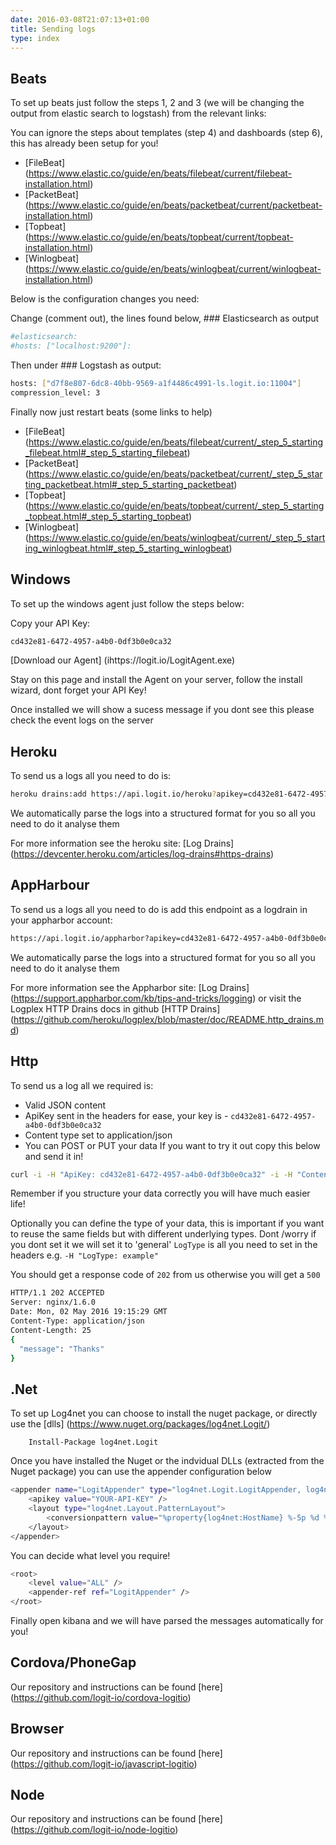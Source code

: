 ```yaml
---
date: 2016-03-08T21:07:13+01:00
title: Sending logs
type: index
---
```


## Beats

To set up beats just follow the steps 1, 2 and 3 (we will be changing the output from elastic search to logstash) from the relevant links:

You can ignore the steps about templates (step 4) and dashboards (step 6), this has already been setup for you!

* [FileBeat] (https://www.elastic.co/guide/en/beats/filebeat/current/filebeat-installation.html)
* [PacketBeat] (https://www.elastic.co/guide/en/beats/packetbeat/current/packetbeat-installation.html)
* [Topbeat] (https://www.elastic.co/guide/en/beats/topbeat/current/topbeat-installation.html)
* [Winlogbeat] (https://www.elastic.co/guide/en/beats/winlogbeat/current/winlogbeat-installation.html)

Below is the configuration changes you need:

Change (comment out), the lines found below, ### Elasticsearch as output
```sh
#elasticsearch:
#hosts: ["localhost:9200"]:
```
Then under ### Logstash as output:
```sh
hosts: ["d7f8e807-6dc8-40bb-9569-a1f4486c4991-ls.logit.io:11004"]
compression_level: 3
```
Finally now just restart beats (some links to help)

* [FileBeat] (https://www.elastic.co/guide/en/beats/filebeat/current/_step_5_starting_filebeat.html#_step_5_starting_filebeat)
* [PacketBeat] (https://www.elastic.co/guide/en/beats/packetbeat/current/_step_5_starting_packetbeat.html#_step_5_starting_packetbeat)
* [Topbeat] (https://www.elastic.co/guide/en/beats/topbeat/current/_step_5_starting_topbeat.html#_step_5_starting_topbeat)
* [Winlogbeat] (https://www.elastic.co/guide/en/beats/winlogbeat/current/_step_5_starting_winlogbeat.html#_step_5_starting_winlogbeat)

## Windows

To set up the windows agent just follow the steps below:

Copy your API Key:
```sh
cd432e81-6472-4957-a4b0-0df3b0e0ca32
```

[Download our Agent] (ihttps://logit.io/LogitAgent.exe)

Stay on this page and install the Agent on your server, follow the install wizard, dont forget your API Key!

Once installed we will show a sucess message if you dont see this please check the event logs on the server

## Heroku

To send us a logs all you need to do is:

```sh
heroku drains:add https://api.logit.io/heroku?apikey=cd432e81-6472-4957-a4b0-0df3b0e0ca32 -a appname
```

We automatically parse the logs into a structured format for you so all you need to do it analyse them

For more information see the heroku site: [Log Drains] (https://devcenter.heroku.com/articles/log-drains#https-drains)

## AppHarbour

To send us a logs all you need to do is add this endpoint as a logdrain in your appharbor account:
```sh
https://api.logit.io/appharbor?apikey=cd432e81-6472-4957-a4b0-0df3b0e0ca32
```

We automatically parse the logs into a structured format for you so all you need to do it analyse them

For more information see the Appharbor site: [Log Drains] (https://support.appharbor.com/kb/tips-and-tricks/logging) or visit the Logplex HTTP Drains docs in github [HTTP Drains] (https://github.com/heroku/logplex/blob/master/doc/README.http_drains.md)

## Http

To send us a log all we required is:

* Valid JSON content
* ApiKey sent in the headers for ease, your key is - `cd432e81-6472-4957-a4b0-0df3b0e0ca32`
* Content type set to application/json
* You can POST or PUT your data
If you want to try it out copy this below and send it in!

```sh
curl -i -H "ApiKey: cd432e81-6472-4957-a4b0-0df3b0e0ca32" -i -H "Content-Type: application/json" http://api.logit.io/v2 -d '{"username":"xyz","password": { "a": 1, "b": 2 } }'
```

Remember if you structure your data correctly you will have much easier life!

Optionally you can define the type of your data, this is important if you want to reuse the same fields but with different underlying types. Dont /worry if you dont set it we will set it to 'general' `LogType` is all you need to set in the headers e.g. `-H "LogType: example"`

You should get a response code of `202` from us otherwise you will get a `500`

```sh
HTTP/1.1 202 ACCEPTED
Server: nginx/1.6.0
Date: Mon, 02 May 2016 19:15:29 GMT
Content-Type: application/json
Content-Length: 25
{
  "message": "Thanks"
}
```
## .Net

To set up Log4net you can choose to install the nuget package, or directly use the [dlls] (https://www.nuget.org/packages/log4net.Logit/)
```
    Install-Package log4net.Logit
```


Once you have installed the Nuget or the indvidual DLLs (extracted from the Nuget package) you can use the appender configuration below
```sh
<appender name="LogitAppender" type="log4net.Logit.LogitAppender, log4net.Logit">
    <apikey value="YOUR-API-KEY" />
    <layout type="log4net.Layout.PatternLayout">
        <conversionpattern value="%property{log4net:HostName} %-5p %d %5rms %-22.22c{1} %-18.18M - %m%n" />
    </layout>
</appender>
```
You can decide what level you require!
```sh
<root>
    <level value="ALL" />
    <appender-ref ref="LogitAppender" />
</root>
```
Finally open kibana and we will have parsed the messages automatically for you!

## Cordova/PhoneGap

Our repository and instructions can be found [here] (https://github.com/logit-io/cordova-logitio)

## Browser

Our repository and instructions can be found [here] (https://github.com/logit-io/javascript-logitio)

## Node

Our repository and instructions can be found [here] (https://github.com/logit-io/node-logitio)
